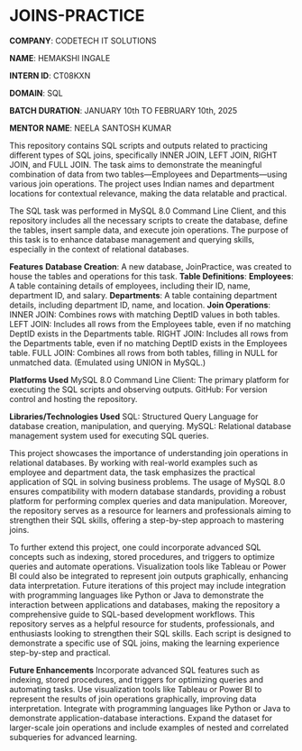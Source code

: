 # JOINS-PRACTICE

**COMPANY**: CODETECH IT SOLUTIONS

**NAME**: HEMAKSHI INGALE

**INTERN ID**: CT08KXN

**DOMAIN**: SQL

**BATCH DURATION**: JANUARY 10th TO FEBRUARY 10th, 2025

**MENTOR NAME**: NEELA SANTOSH KUMAR

This repository contains SQL scripts and outputs related to practicing different types of SQL joins, specifically INNER JOIN, LEFT JOIN, RIGHT JOIN, and FULL JOIN. The task aims to demonstrate the meaningful combination of data from two tables—Employees and Departments—using various join operations. The project uses Indian names and department locations for contextual relevance, making the data relatable and practical.

The SQL task was performed in MySQL 8.0 Command Line Client, and this repository includes all the necessary scripts to create the database, define the tables, insert sample data, and execute join operations. The purpose of this task is to enhance database management and querying skills, especially in the context of relational databases.

 **Features**
**Database Creation**: A new database, JoinPractice, was created to house the tables and operations for this task.
**Table Definitions**:
**Employees**: A table containing details of employees, including their ID, name, department ID, and salary.
**Departments**: A table containing department details, including department ID, name, and location.
**Join Operations**:
INNER JOIN: Combines rows with matching DeptID values in both tables.
LEFT JOIN: Includes all rows from the Employees table, even if no matching DeptID exists in the Departments table.
RIGHT JOIN: Includes all rows from the Departments table, even if no matching DeptID exists in the Employees table.
FULL JOIN: Combines all rows from both tables, filling in NULL for unmatched data. (Emulated using UNION in MySQL.)

**Platforms Used**
 MySQL 8.0 Command Line Client: The primary platform for executing the SQL scripts and observing outputs.
 GitHub: For version control and hosting the repository.

**Libraries/Technologies Used**
 SQL: Structured Query Language for database creation, manipulation, and querying.
 MySQL: Relational database management system used for executing SQL queries.

 This project showcases the importance of understanding join operations in relational databases. By working with real-world examples such as employee and department data, the task emphasizes the practical application of SQL in solving business problems. The usage of MySQL 8.0 ensures compatibility with modern database standards, providing a robust platform for performing complex queries and data manipulation. Moreover, the repository serves as a resource for learners and professionals aiming to strengthen their SQL skills, offering a step-by-step approach to mastering joins.

 To further extend this project, one could incorporate advanced SQL concepts such as indexing, stored procedures, and triggers to optimize queries and automate operations. Visualization tools like Tableau or Power BI could also be integrated to represent join outputs graphically, enhancing data interpretation. Future iterations of this project may include integration with programming languages like Python or Java to demonstrate the interaction between applications and databases, making the repository a comprehensive guide to SQL-based development workflows. This repository serves as a helpful resource for students, professionals, and enthusiasts looking to strengthen their SQL skills. Each script is designed to demonstrate a specific use of SQL joins, making the learning experience step-by-step and practical.

**Future Enhancements**
Incorporate advanced SQL features such as indexing, stored procedures, and triggers for optimizing queries and automating tasks.
Use visualization tools like Tableau or Power BI to represent the results of join operations graphically, improving data interpretation.
Integrate with programming languages like Python or Java to demonstrate application-database interactions.
Expand the dataset for larger-scale join operations and include examples of nested and correlated subqueries for advanced learning.




